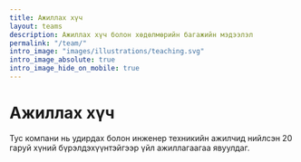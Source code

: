 ```yaml
---
title: Ажиллах хүч
layout: teams
description: Ажиллах хүч болон хөдөлмөрийн багажийн мэдээлэл
permalink: "/team/"
intro_image: "images/illustrations/teaching.svg"
intro_image_absolute: true
intro_image_hide_on_mobile: true
---
```


# Ажиллах хүч

Тус компани нь удирдах болон инженер техникийн ажилчид нийлсэн 20 гаруй хүний бүрэлдэхүүнтэйгээр үйл ажиллагаагаа явуулдаг.
